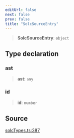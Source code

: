 ```yaml
---
editUrl: false
next: false
prev: false
title: "SolcSourceEntry"
---
```


> **SolcSourceEntry**: `object`

## Type declaration

### ast

> **ast**: `any`

### id

> **id**: `number`

## Source

[solcTypes.ts:387](https://github.com/evmts/tevm-monorepo/blob/main/bundler-packages/solc/src/solcTypes.ts#L387)
